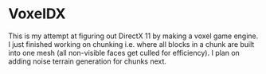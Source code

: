 # VoxelDX
This is my attempt at figuring out DirectX 11 by making a voxel game engine. I just finished working on chunking i.e. where all blocks in a chunk are built into one mesh (all non-visible faces get culled for efficiency). I plan on adding noise terrain generation for chunks next.